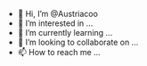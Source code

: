 - 👋 Hi, I’m @Austriacoo
- 👀 I’m interested in ...
- 🌱 I’m currently learning ...
- 💞️ I’m looking to collaborate on ...
- 📫 How to reach me ...

<!---
Austriacoo/Austriacoo is a ✨ special ✨ repository because its `README.md` (this file) appears on your GitHub profile.
You can click the Preview link to take a look at your changes.
--->

